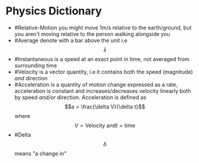 # Physics Dictionary
- #Relative-Motion you might move 1m/s relative to the earth/ground, but you aren't moving relative to the person walking alongside you
- #Average denote with a bar above the unit i.e $$\bar{s}$$
- #Instantaneous is a speed at an exact point in time, not averaged from surrounding time
- #Velocity is a vector quantity, i.e it contains both the speed (magnitude) *and* direction
- #Acceleration is a quantity of motion change expressed as a rate, acceleration is constant and increases/decreases velocity linearly both by speed *and/or* direction. Acceleration is defined as $$a = \frac{\delta V}{\delta t}$$ where $$V = \text{Velocity and} t = \text{time}$$
- #Delta $$\delta$$ means "a change in"
